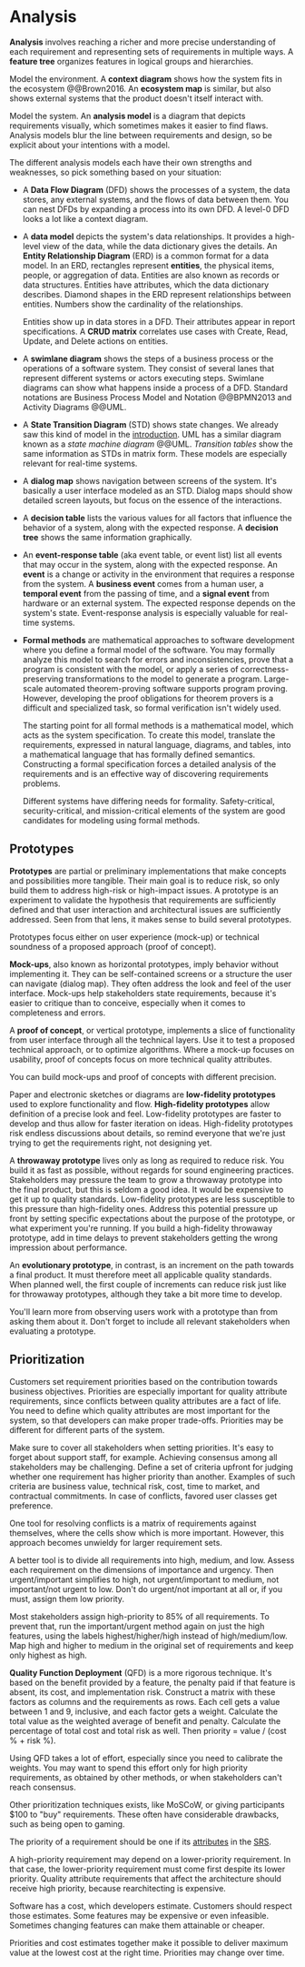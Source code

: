 # Analysis

**Analysis** involves reaching a richer and more precise understanding of each requirement and representing sets of
requirements in multiple ways.
A **feature tree** organizes features in logical groups and hierarchies.

Model the environment.
A **context diagram** shows how the system fits in the ecosystem @@Brown2016.
An **ecosystem map** is similar, but also shows external systems that the product doesn't itself interact with.

Model the system.
An **analysis model** is a diagram that depicts requirements visually, which sometimes makes it easier to find flaws.
Analysis models blur the line between requirements and design, so be explicit about your intentions with a model.

The different analysis models each have their own strengths and weaknesses, so pick something based on your situation:

- A **Data Flow Diagram** (DFD) shows the processes of a system, the data stores, any external systems, and the flows
  of data between them.
  You can nest DFDs by expanding a process into its own DFD.
  A  level-0 DFD looks a lot like a context diagram.
- A **data model** depicts the system's data relationships.
  It provides a high-level view of the data, while the data dictionary gives the details.
  An **Entity Relationship Diagram** (ERD) is a common format for a data model.
  In an ERD, rectangles represent **entities**, the physical items, people, or aggregation of data.
  Entities are also known as records or data structures.
  Entities have attributes, which the data dictionary describes.
  Diamond shapes in the ERD represent relationships between entities.
  Numbers show the cardinality of the relationships.

  Entities show up in data stores in a DFD.
  Their attributes appear in report specifications.
  A **CRUD matrix** correlates use cases with Create, Read, Update, and Delete actions on entities.
- A **swimlane diagram** shows the steps of a business process or the operations of a software system.
  They consist of several lanes that represent different systems or actors executing steps.
  Swimlane diagrams can show what happens inside a process of a DFD.
  Standard notations are Business Process Model and Notation @@BPMN2013 and Activity Diagrams @@UML.
- A **State Transition Diagram** (STD) shows state changes.
  We already saw this kind of model in the [introduction](../../introduction/software.md#finite-automata).
  UML has a similar diagram known as a _state machine diagram_ @@UML.
  _Transition tables_ show the same information as STDs in matrix form.
  These models are especially relevant for real-time systems.
- A **dialog map** shows navigation between screens of the system.
  It's basically a user interface modeled as an STD.
  Dialog maps should show detailed screen layouts, but focus on the essence of the interactions.
- A **decision table** lists the various values for all factors that influence the behavior of a system, along
  with the expected response.
  A **decision tree** shows the same information graphically.
- An **event-response table** (aka event table, or event list) list all events that may occur in the system, along
  with the expected response.
  An **event** is a change or activity in the environment that requires a response from the system.
  A **business event** comes from a human user, a **temporal event** from the passing of time, and a **signal event**
  from hardware or an external system.
  The expected response depends on the system's state.
  Event-response analysis is especially valuable for real-time systems.
- **Formal methods** are mathematical approaches to software development where you define a formal model of the
  software.
  You may formally analyze this model to search for errors and inconsistencies, prove that a program is consistent with
  the model, or apply a series of correctness-preserving transformations to the model to generate a program.
  Large-scale automated theorem-proving software supports program proving.
  However, developing the proof obligations for theorem provers is a difficult and specialized task, so formal
  verification isn't widely used.

  The starting point for all formal methods is a mathematical model, which acts as the system specification.
  To create this model, translate the requirements, expressed in natural language, diagrams, and tables, into a
  mathematical language that has formally defined semantics.
  Constructing a formal specification forces a detailed analysis of the requirements and is an effective way of
  discovering requirements problems.

  Different systems have differing needs for formality.
  Safety-critical, security-critical, and mission-critical elements of the system are good candidates for modeling
  using formal methods.


## Prototypes

**Prototypes** are partial or preliminary implementations that make concepts and possibilities more tangible.
Their main goal is to reduce risk, so only build them to address high-risk or high-impact issues.
A prototype is an experiment to validate the hypothesis that requirements are sufficiently defined and that
user interaction and architectural issues are sufficiently addressed.
Seen from that lens, it makes sense to build several prototypes.

Prototypes focus either on user experience (mock-up) or technical soundness of a proposed approach (proof of concept).

**Mock-ups**, also known as horizontal prototypes, imply behavior without implementing it.
They can be self-contained screens or a structure the user can navigate (dialog map).
They often address the look and feel of the user interface.
Mock-ups help stakeholders state requirements, because it's easier to critique than to conceive, especially
when it comes to completeness and errors.

A **proof of concept**, or vertical prototype, implements a slice of functionality from user interface through all the
technical layers.
Use it to test a proposed technical approach, or to optimize algorithms.
Where a mock-up focuses on usability, proof of concepts focus on more technical quality attributes.

You can build mock-ups and proof of concepts with different precision.

Paper and electronic sketches or diagrams are **low-fidelity prototypes** used to explore functionality and flow.
**High-fidelity prototypes** allow definition of a precise look and feel.
Low-fidelity prototypes are faster to develop and thus allow for faster iteration on ideas.
High-fidelity prototypes risk endless discussions about details, so remind everyone that we're just trying to get the
requirements right, not designing yet.

A **throwaway prototype** lives only as long as required to reduce risk.
You build it as fast as possible, without regards for sound engineering practices.
Stakeholders may pressure the team to grow a throwaway prototype into the final product, but this is seldom a good idea.
It would be expensive to get it up to quality standards.
Low-fidelity prototypes are less susceptible to this pressure than high-fidelity ones.
Address this potential pressure up front by setting specific expectations about the purpose of the prototype, or
what experiment you're running.
If you build a high-fidelity throwaway prototype, add in time delays to prevent stakeholders getting the wrong
impression about performance.

An **evolutionary prototype**, in contrast, is an increment on the path towards a final product.
It must therefore meet all applicable quality standards.
When planned well, the first couple of increments can reduce risk just like for throwaway prototypes, although they take
a bit more time to develop.

You'll learn more from observing users work with a prototype than from asking them about it.
Don't forget to include all relevant stakeholders when evaluating a prototype.


## Prioritization

Customers set requirement priorities based on the contribution towards business objectives.
Priorities are especially important for quality attribute requirements, since conflicts between quality attributes are a
fact of life.
You need to define which quality attributes are most important for the system, so that developers can make proper
trade-offs.
Priorities may be different for different parts of the system.

Make sure to cover all stakeholders when setting priorities.
It's easy to forget about support staff, for example.
Achieving consensus among all stakeholders may be challenging.
Define a set of criteria upfront for judging whether one requirement has higher priority than another.
Examples of such criteria are business value, technical risk, cost, time to market, and contractual commitments.
In case of conflicts, favored user classes get preference.

One tool for resolving conflicts is a matrix of requirements against themselves, where the cells show which is
more important.
However, this approach becomes unwieldy for larger requirement sets.

A better tool is to divide all requirements into high, medium, and low.
Assess each requirement on the dimensions of importance and urgency.
Then urgent/important simplifies to high, not urgent/important to medium, not important/not urgent to low.
Don't do urgent/not important at all or, if you must, assign them low priority.

Most stakeholders assign high-priority to 85% of all requirements.
To prevent that, run the important/urgent method again on just the high features, using the labels highest/higher/high
instead of high/medium/low.
Map high and higher to medium in the original set of requirements and keep only highest as high.

**Quality Function Deployment** (QFD) is a more rigorous technique.
It's based on the benefit provided by a feature, the penalty paid if that feature is absent, its cost, and
implementation risk.
Construct a matrix with these factors as columns and the requirements as rows.
Each cell gets a value between 1 and 9, inclusive, and each factor gets a weight.
Calculate the total value as the weighted average of benefit and penalty.
Calculate the percentage of total cost and total risk as well.
Then priority = value / (cost % + risk %).

Using QFD takes a lot of effort, especially since you need to calibrate the weights.
You may want to spend this effort only for high priority requirements, as obtained by other methods, or when
stakeholders can't reach consensus.

Other prioritization techniques exists, like MoSCoW, or giving participants $100 to "buy" requirements.
These often have considerable drawbacks, such as being open to gaming.

The priority of a requirement should be one if its [attributes](management.md) in the
[SRS](specification.md#specification-documents).

A high-priority requirement may depend on a lower-priority requirement.
In that case, the lower-priority requirement must come first despite its lower priority.
Quality attribute requirements that affect the architecture should receive high priority, because rearchitecting is
expensive.

Software has a cost, which developers estimate.
Customers should respect those estimates.
Some features may be expensive or even infeasible.
Sometimes changing features can make them attainable or cheaper.

Priorities and cost estimates together make it possible to deliver maximum value at the lowest cost at the right time.
Priorities may change over time.
